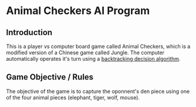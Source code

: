 # Animal Checkers AI Program

## Introduction
This is a player vs computer board game called Animal Checkers, which is a modified version of a Chinese game called Jungle. The computer
automatically operates it's turn using a [backtracking decision algorithm](https://en.wikipedia.org/wiki/Minimax#Minimax_algorithm_with_alternate_moves).

## Game Objective / Rules

The objective of the game is to capture the oponnent's den piece using one of the four animal pieces (elephant, tiger, wolf, mouse).
